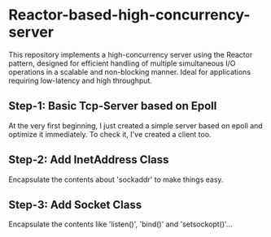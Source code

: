 # Reactor-based-high-concurrency-server
This repository implements a high-concurrency server using the Reactor pattern, designed for efficient handling of multiple simultaneous I/O operations in a scalable and non-blocking manner. Ideal for applications requiring low-latency and high throughput.

## Step-1: Basic Tcp-Server based on Epoll
At the very first beginning, I just created a simple server based on epoll and optimize it immediately. To check it, I've created a client too.

## Step-2: Add InetAddress Class
Encapsulate the contents about 'sockaddr' to make things easy.

## Step-3: Add Socket Class
Encapsulate the contents like 'listen()', 'bind()' and 'setsockopt()'...
